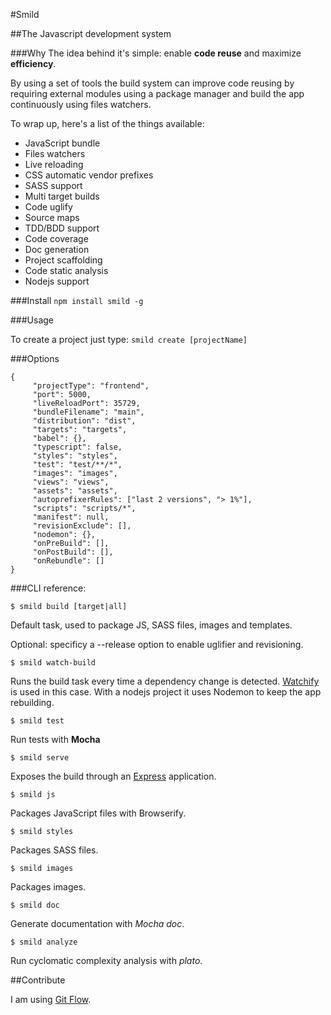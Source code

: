 #Smild

##The Javascript development system

###Why
The idea behind it's simple: enable **code reuse** and maximize **efficiency**.

By using a set of tools the build system can improve code reusing by requiring external modules using a package manager and build the app continuously using files watchers.

To wrap up, here's a list of the things available:

* JavaScript bundle
* Files watchers
* Live reloading
* CSS automatic vendor prefixes
* SASS support
* Multi target builds
* Code uglify
* Source maps
* TDD/BDD support
* Code coverage
* Doc generation
* Project scaffolding
* Code static analysis
* Nodejs support

###Install
`npm install smild -g`

###Usage

To create a project just type:
`smild create [projectName]`


###Options

    {
         "projectType": "frontend",
         "port": 5000,
         "liveReloadPort": 35729,
         "bundleFilename": "main",
         "distribution": "dist",
         "targets": "targets",
         "babel": {},
         "typescript": false,
         "styles": "styles",
         "test": "test/**/*",
         "images": "images",
         "views": "views",
         "assets": "assets",
         "autoprefixerRules": ["last 2 versions", "> 1%"],
         "scripts": "scripts/*",
         "manifest": null,
         "revisionExclude": [],
         "nodemon": {},
         "onPreBuild": [],
         "onPostBuild": [],
         "onRebundle": []
    }

###CLI reference:

`$ smild build [target|all]`

Default task, used to package JS, SASS files, images and templates.

Optional: specificy a --release option to enable uglifier and revisioning.

`$ smild watch-build`

Runs the build task every time a dependency change is detected. [Watchify](https://github.com/substack/watchify) is used in this case.
With a nodejs project it uses Nodemon to keep the app rebuilding.

`$ smild test`

Run tests with **Mocha**

`$ smild serve`

Exposes the build through an [Express](http://expressjs.com/) application.

`$ smild js`

Packages JavaScript files with Browserify.

`$ smild styles`

Packages SASS files.

`$ smild images`

Packages images.

`$ smild doc`

Generate documentation with *Mocha doc*.

`$ smild analyze`

Run cyclomatic complexity analysis with *plato*.

##Contribute

I am using [Git Flow](https://github.com/nvie/gitflow).